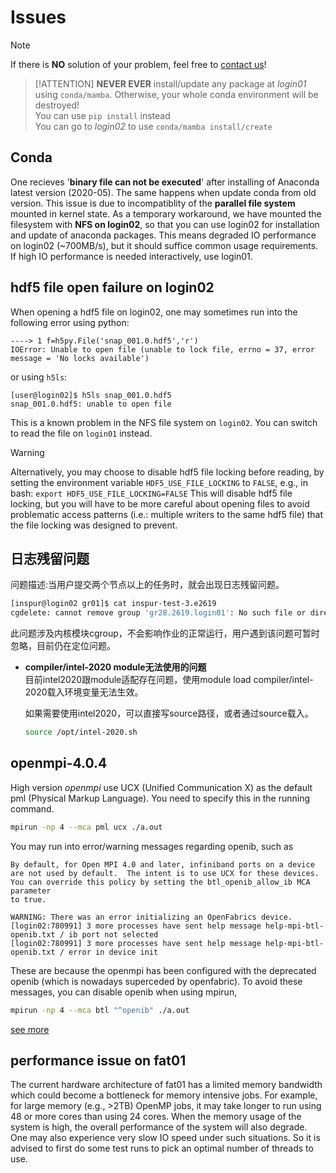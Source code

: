 
# Issues

> [!NOTE]
> If there is **NO** solution of your problem, feel free to [contact us](/?id=contact)!
> 

> [!ATTENTION]
> **NEVER EVER** install/update any package at *login01* using `conda/mamba`. Otherwise, your whole conda environment will be destroyed!   
> You can use `pip install` instead   
> You can go to *login02* to use `conda/mamba install/create`   
> 

## **Conda**   
One recieves '**binary file can not be executed**' after installing of Anaconda latest version (2020-05). 
The same happens when update conda from old version.
This issue is due to incompatiblity of the **parallel file system** mounted in kernel state. 
As a temporary workaround, we have mounted the filesystem with **NFS on login02**, so that you can use login02 for installation and update of anaconda packages. This means degraded IO performance on login02 (~700MB/s), but it should suffice common usage requirements. If high IO performance is needed interactively, use login01.

## hdf5 file open failure on login02
When opening a hdf5 file on login02, one may sometimes run into the following error
using python:

```
----> 1 f=h5py.File('snap_001.0.hdf5','r')
IOError: Unable to open file (unable to lock file, errno = 37, error message = 'No locks available')
```

or using `h5ls`:

```
[user@login02]$ h5ls snap_001.0.hdf5 
snap_001.0.hdf5: unable to open file
```

This is a known problem in the NFS file system on `login02`. You can switch to read the file on `login01` instead.

> [!WARNING]
> Alternatively, you may choose to disable hdf5 file locking before reading, by setting the environment variable `HDF5_USE_FILE_LOCKING` to `FALSE`, e.g., in bash:
>  `export HDF5_USE_FILE_LOCKING=FALSE`
> This will disable hdf5 file locking, but you will have to be more careful about opening files to avoid problematic access patterns (i.e.: multiple writers to the same hdf5 file) that the file locking was designed to prevent. 
> 

## **日志残留问题**        

  问题描述:当用户提交两个节点以上的任务时，就会出现日志残留问题。

  ```bash
  [inspur@login02 gr01]$ cat inspur-test-3.e2619
  cgdelete: cannot remove group 'gr28.2619.login01': No such file or directory
  ```

  此问题涉及内核模块cgroup，不会影响作业的正常运行，用户遇到该问题可暂时忽略，目前仍在定位问题。

- **compiler/intel-2020 module无法使用的问题**     
  目前intel2020跟module适配存在问题，使用module load compiler/intel-2020载入环境变量无法生效。

  如果需要使用intel2020，可以直接写source路径，或者通过source载入。

  ```bash
  source /opt/intel-2020.sh
  ```

## **openmpi-4.0.4**     
High version *openmpi* use UCX (Unified Communication X) as the default pml (Physical Markup Language).
You need to specify this in the running command.

```bash
mpirun -np 4 --mca pml ucx ./a.out
```

You may run into error/warning messages regarding openib, such as 
```
By default, for Open MPI 4.0 and later, infiniband ports on a device
are not used by default.  The intent is to use UCX for these devices.
You can override this policy by setting the btl_openib_allow_ib MCA parameter
to true.

WARNING: There was an error initializing an OpenFabrics device.
[login02:780991] 3 more processes have sent help message help-mpi-btl-openib.txt / ib port not selected
[login02:780991] 3 more processes have sent help message help-mpi-btl-openib.txt / error in device init
```
These are because the openmpi has been configured with the deprecated openib (which is nowadays superceded by openfabric). To avoid these messages, you can disable openib when using mpirun,
```bash
mpirun -np 4 --mca btl "^openib" ./a.out
```


[see more](https://github.com/openucx/ucx/wiki/OpenMPI-and-OpenSHMEM-installation-with-UCX)

## **performance issue on fat01**   
The current hardware architecture of fat01 has a limited memory bandwidth which could become a bottleneck for memory intensive jobs. For example, for large memory (e.g., >2TB) OpenMP jobs, it may take longer to run using 48 or more cores than using 24 cores. When the memory usage of the system is high, the overall performance of the system will also degrade. One may also experience very slow IO speed under such situations. So it is advised to first do some test runs to pick an optimal number of threads to use. 

